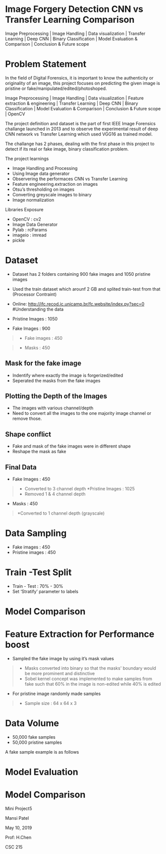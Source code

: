 # Image Forgery Detection CNN vs Transfer Learning Comparison
Image Preprocessing | Image Handling | Data visualization | Transfer Learning | Deep CNN | Binary Classification | Model Evaluation &amp; Comparison | Conclusion &amp; Future scope
# Problem Statement
In the field of Digital Forensics, it is important to know the authenticity or originality of an image, this project focuses on predicting the given image is pristine or fake/manipulated/edited/photoshoped.

Image Preprocessing | Image Handling | Data visualization | Feature extraction & engineering | Transfer Learning | Deep CNN | Binary Classification | Model Evaluation & Comparison | Conclusion & Future scope | OpenCV

The project definition and dataset is the part of first IEEE Image Forensics challange launched in 2013 and to observe the experimental result of deep CNN network vs Transfer Learning which used VGG16 as trained model.

The challange has 2 phases, dealing with the first phase in this project to detect if its real or fake image, binary classification problem.

The project learnings
* Image Handling and Processing
* Using Image data generator
* Observering the performaces CNN vs Transfer Learning
* Feature engineering.extraction on images
* Otsu’s thresholding on images
* Converting greyscale images to binary
* Image normalization

Libraries Exposure
* OpenCV : cv2
* Image Data Generator
* Pylab : rcParams
* imageio : imread
* pickle

# Dataset
* Dataset has 2 folders containing 900 fake images and 1050 pristine images
* Used the train dataset which arounf 2 GB and splited train-test from that (Processor Contraint)
* Online:  http://ifc.recod.ic.unicamp.br/fc.website/index.py?sec=0
#Understanding the data

* Pristine Images : 1050

* Fake Images : 900

>  * Fake images : 450

> * Masks : 450
## Mask for the fake image
* Indentify where exactly the image is forgerized/edited
* Seperated the masks from the fake images
## Plotting the Depth of the Images
* The images with various channel/depth
* Need to convert all the images to the one majority image channel or remove those.
## Shape conflict
* Fake and mask of the fake images were in different shape 
* Reshape the mask as fake
## Final Data
* Fake Images : 450
> * Converted to 3 channel depth
*Pristine Images : 1025
>* Removed 1 & 4 channel depth
* Masks : 450
>*Converted to 1 channel depth (grayscale)
# Data Sampling
* Fake images : 450
* Pristine images : 450

# Train -Test Split
* Train - Test : 70% - 30%
* Set ‘Stratify’ parameter to labels
# Model Comparison
# Feature Extraction for Performance boost

* Sampled the fake image by using it’s mask values
>* Masks converted into binary so that the masks' boundary would be more prominent and distinctive
>* Sobel kernel concept was implemented to make samples from fake such that 60% in the image is non-edited while 40% is edited
* For pristine image randomly made samples

>* Sample size : 64 x 64 x 3

# Data Volume
* 50,000 fake samples
* 50,000 pristine samples

A fake sample example is as follows
# Model Evaluation
# Model Comparison

Mini Project5

Mansi Patel

May 10, 2019

Prof: H.Chen

CSC 215 
